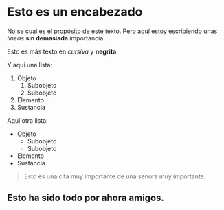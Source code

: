 # Esto es un encabezado 

No se cual es el propósito de este texto. Pero aquí estoy escribiendo unas *líneas* **sin demasiada** importancia.

Esto es más texto en _cursiva_ y __negrita__.

Y aquí una lista:
1. Objeto
    1. Subobjeto
    2. Subobjeto
2. Elemento
3. Sustancia

Aquí otra lista:
- Objeto
    - Subobjeto
    - Subobjeto
- Elemento
- Sustancia

> Esto es una cita muy importante de una senora muy importante.

## Esto ha sido todo por ahora amigos.